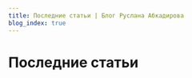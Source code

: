 ```yaml
---
title: Последние статьи | Блог Руслана Абкадирова
blog_index: true
---
```

# Последние статьи

<BlogIndex />